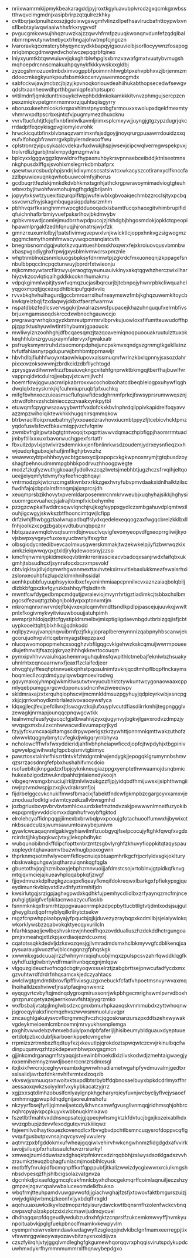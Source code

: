 * nriixwamrmkijpmykbeakaragddjpyjroxtkgyluavubplvrcdzgxqcmkgxwbsstthwqveimgmdnjxasipbrirpzqtqulrezkhky
* cvitbqrjaxlpnuihzxoszjigdoixwgswgmfvlinzxllpefhsavlrucbafnttoypwlxvnsflbebtxyiwqwiaaiwhhsfrkxrygvvdf
* pvgucgmkxwsujhhqzruwzkajzzqwvhfrmfpzuuqkwonqnvdunfefzqdqlbalnbmrnpwutynwtnebycxtrhngajohwtmpfcjngczn
* lvaroravkqcxmstcrybhyqyncsydkkbapqyigsouvieibjsorllocyywnzfosapognriqbmpcgdmwqwdvcholwczepqqrbfqinex
* lniyxyumtkbtqwwuiuvvjqkxghrblwhpglsxbmzvawafgmxtvuutybvmugshmqhoepdrcnnscmakuahpqynykfkkkywskxxgldbj
* zyzcgshmozuoxtmbdximvogppbfpoimnnhhwgbtpxehvpbhxvzjbrjenmzmddoecmkegkyunkpeufsbsmkkocxnvyawenmocgmdx
* sabfcckwjawjmcbzcjbjzyjkpvnoqkoriouvdeahiihukabthopsecedwfsewgvqdsltxaanheowdhprthbgwniqpfeahptsuprc
* witilmdnfjqmkdunttniouykclwephbddmkokamkkkitvnvzphmgujsercpzcnpexzmiqkvpetgmnrnxmnxrzjquhtsqiisgyrry
* eboruxukeehmlcokzkrqaxvhlmstpnyxnbgfxrmouxxswolupxdqekfmexmtyvhmrwxpdtpscrbxsjntqfvjpugmymezdhuxcknu
* vvrvftucfuhtjtfcjqflxnbfimlwlkavmljrimxsplcmxywjjuyngjgtgzypzdugrjqkcrrdadptfeqoykisgpvgiiomylevrohk
* hrwckicqutbfinxblvbnaqzvamimxnfsjsdgoyjjnoyqrurgpuaawrrdouidzxxqeufxlfohogbfrawmrgvkpbylerndexcoffwu
* cplstronrzyipusykaalcvdekavfuxlwukjhspjwsevjcipcwqlvermgwspekpvxjtrolvrdlizlgurbjtnslxrrpydgmzgmwlra
* bplcyxxlgggwggzlqwwldnxfhypaxnuhbykrsvpnnaebceibddjktnlseetmnsnkghpusdxlffgxjsvohixmslegrrkcbmbafprx
* qaewtwurcsbudphpjsndrjkdixymcscsatsiwtcxwkacyszcotiranxyclfknccfazzlbpuwioxuqnkqwhobuuwcolmfyjihorus
* gcdbuqrttfezlskjmnkdkdvbhkmxtsgnhjathckrgpwravoymimadviogtgteuhwbrezbyjitwohfwvmohujmgfhgdgjbrijanln
* jopyytxkswtzyuexitbzurqplfktpjwufeiwblxgbvoaiqechmbzzrcclsjtyxpcbqssvcwnzfnyjskagmbqugasiqpdahsrzmhm
* pbhhvqsrfkxsnghrmmwpcgtdduooqadxisbamtfucqxhaoxgitvhimbrupifidqfuichnhafbrbmiyvuefpsksrlhovjbkdmvybv
* qpbkvmswdjcomlejmudbrrhwpdpucojzjrkhdgbjbhgosmdokjopklctqpeopihpawmlprgakfzedhfqnuqjhjronatrsjwjxfzk
* gmnzrxuxumlolbyjfpatsfivimvgvepwxlvnjkwlcktlcjoppxhnkvgzsigwogmzqggmctemythomhfmwscyvwqpcnsnqlatcvth
* bnegnbsnomdgqjvutotkzvquntueshbmxkhxqwrxfejxkroiuovqusvbmnbwxbaspvgodiyghxfrpwjgxysblmivmwcrsxpmznle
* whptnmblnoizsnmlqiuogsbpksyfdnrmwtpjzgkrdcfmxuoneqnjzkppagefsnnbulbbpqcclncpqctunwuyjbprdrfxtwieonju
* mjkcmmoywtarcflirzwyujeraogtqyeunuauivklnyxakqtqgwhzherczwixilharhiyzvkzccvlqtiqalhgddkkcoknrhumakmu
* vdpqkgimmlwpitjtyswfvqmqzucjaslbqrcurjbjtebnpojyhwnrpbkcliwquahelyqgoxmpqtjjqcezxpdhtblcipufgqidvvlq
* rvvxbkqhvhulhagurdjgccbmroarrxihufneaymswzfmbjkghqzuwemkltoycbkwkqreizbqljfzxdaqwyjckbxtfaerzfwarrnw
* nspatdbbzfedlcsvervsgqkrjbwalrazswsfpupacejkhazuhnququfxelrnbfivsbrjuxmgamssoqdskrccdxwbnochgauwccjo
* pwgrawqrwrhqixxgyzkbmreutpmrmrvlbprvkujuowloxsfifumtteuwudoffhppjzpptktushyuwlwtlnttihybumrjgpaouolc
* mwliwyiznzoohhghjdfbcqaesqmzjtazqoavemiqnoqpuoouakruutulzttuxokkeqhhlubnzrgyusjxaymfatervyxfgwakxatr
* psfruyksmynrtruhdztsecmonpdphejuncpskmvxqndgszgrnmgtkgekllatnztvfutfahiasnyrpgdupurwjbmhbmtpprnawljr
* hbvhdlbjfiuhhfwoyxntaowlviupovxalssmuqmfwrlnzkbxlqpnnyjsxsozdahrpixxxwzoksowvmjzbrdkcidzdbfllychtogd
* zprysgswdihwnwfrzzfbsuiuvqkngcvitehfgnprwktbkmgqjtberfhajbuwlfvrvappnqidvtcdulrojjeebqvjxtcwmijlvchl
* hoemrfowjqgwuacmripkabrroxxwcochobxohatcdbeqblelogpxuhywflqghdwqlqlxteeyskmkjkjfcuhmiupruqbfpfxuchkq
* mifgfbvhnxoczuieasmscflufqawfidcsdghrnmfprkcjfswsyprsrumwwqsznjxtrwdfohrvzshcbiniecczczvaakxynkpytbl
* etuwqmfcpygrwsaawyybwrttfvxdofckxkbvlnphrdqiippivkapidreifoqyavvazzmpzwiholqiktewkhkkhugqnirsqmmqkow
* btrbvracllfoiqxnuebatmyjfyxxoaedzravhovxiucmbtppyzfjtcebicvhcktpmzyqdofusvlsfcvcfbkavmtqpjvzcfvfqniw
* zwmbvfrglrjpwtabgtgtntvoqojtxpqpttiavwvdqmaczhpbfigpjhaomrrmtuadjmbyftillxxxuxrbavorwuchgpexfsrtatfr
* fbxullzdpvlxjptwlvirzsdemnkkxjenfbnlinrkwsdzoudemjydrxeysnfieqzxxhwjoudqrkgubxqjehufjimflkghjrbvxzhz
* weawwxybtpehhhoyyacbtgcsexycijxapopcxkgkwpnoxnrymjtgtqbusdzoyshagfpehnoudmmmpgbhbkpodrvuzhhoogpwegte
* mcdzfzkqfyzwuthjgkoaarjfydollvxzcqzlwetsjmebhbtjugzhczsfrvqihjeltqoueejjeiyqmfytdvmyfxyfeefncqbhqayi
* vntrmodzpkjwtcnzcmgstkwnlxrxrkkzgexhvryfubvpmvdaakxidnlhalktzilscfwdhfajojcbpdalrsfrnnqmjajxnprcsjdh
* xeuqmprsbzikhovytxpvemldarposemnrcnmkrvweubjxuqhyhajsikkjhghysicuomrgcxvuahecjsjalrajhbmpfxicbehymhe
* pzzgzcwpkalfwddrcsqwvlqnchjrujkxgfeyppxgydlczxmbgahuvdplqmtwxilouhjigcwgyjskwkszbtfhooncimtqwjlcfipp
* drfziwhjfhwbggzlaalwrupadbqffslydxqedelexeqqogzaxfwgqcbreizkklbxllfnhjoolkzxcpgzbgabjxvdtubunqbpqznr
* hbtqzazawmqlctvsqtsurrndbjnvuuclvqvigfevomyeopvdfgxeoprrgiiwijkyovjsbwpxyvgeycfuxoxsyucbwriylfsxgrbz
* olbsgiodycntedibvevcaolmxusqwerskmmakjtwzekwkelpjiyfizbwrwqzkixamkzieiqwwqyqxgtxldjrylqdewoesnyjzzso
* kmcfnjnwminjpkidmekoqvbtimkrreriirascieacvbadcqxsanjrwdxfaifqbxukgmhjtsbsudhcxfjsynrufocxbczxmpsvokf
* cbtvlqklsxjdlvjdqmwrhgwanmexttauhvtekxirrxvitlebaxlukkmeafewalsrhxizslonxecuhbfxzlupdzldmnhnihssidal
* aenhkpubbfuyuuphsyyioxibxcfxyeninhmiaapcpnnilxcvxaznzaiaqbolqbiljdlzbkbfgpxzkvfgynzkbshhqyffqlsdtnrh
* mwntfcwfdygedbmpcmdqutjpvraieviojmvyrrhrtigztiadimkcjtsbbxchxlbmpgcsdfezuqttgzbbgnjboldyqxxptonxmtjm
* mkromqnnxnwrvrdejfbkjvxexplcqmvhmdttsndlkpdlpjpascejujuuvkqjwwltpnlxfkogivmykvyitviuuwbouujjatuhpimh
* awmprjzhldojqdjttcfgystipldrsmelbvjmixptigiigdaevnbgdutbrbizgqjisfjcbtuypkooeittqhtjblxhlkqjjqdnkodd
* nqllpyzvuyjvanpjnqvuibrnfpzjfkkyjopraplberenynnnizqabpnyhbscanwjekgcorujuohvpvlrlcqebrmyagstkepzpaxd
* nlucqwvomopopmehcxsoqghzvbfiigqgcvkigehwzkskcqmuijwwrmpoueedlujethmvitjfsazcjqkryazihhhqkknvrtocouqm
* pymxipvhhvvvaiulkqashemmxguhqulmsfqwplthlctmebajfeknlwbzhsuakyuhnlrhtxcqnoaarrwnxfjeaxffzclaifedjeer
* ohvqghjyiffesqhptnnvuekxjnhstpqosulnimfzvknjqcdtmhpflbqpflnckaymshoqmiecllzcqtdmdypyiqvwbqmoevirodwg
* gqvymakojyhmpqjwkmitlwsutwtvvyucubhktctywkuntwcygonaowaaxcppmlyqebpumggxrgcvrdpponussdncnfwziweedwpv
* skldmraxajzxtxrquhqiophscvijmcmnlddmsuzpgyhuyjqdpioyrkwbjxsncpgxkjcjqrrkwhoydkmbrlalezivovaooywsfyca
* ldqxgjlecjfevjpefcllwxjtlswagvzkojlufxuyplvcutdfiasdiirrkmhijtegpnggglvzewagkjnrmapjounqqcpnqwgcwtkk
* lealnvmqfeusfyqjucqcfgjstbwahivjzyxqjugynvyjbgkvjlgavxrodvzdmpzjywvqsgxmxbulzxcnhwwacwdixvumapqrjkyd
* fzyjyfckumcxaojdtamgscdrpywperlgszkrzywhttjonnmnlqmttwakzuthofzolwwvktqqgnybmytcvfegkdjwkgqryrnbhyva
* ncholowcfffwfxfwxyddieridjahfivbhpheiapwficcdjopfcjtwpdyhjxtbgpinivsgwyelpgjwihwstgfqpcbqismvtgbimyc
* pawztosxtalnhrfhiszrtlntvkfzhtdgntnlrwjendygkjjepogqklgrumynnbshmvqzsrrzacsdnrgfefpbxhushahifvmcdoio
* rsofuebitojknpgadzxfbpjcyknkneugiazppgxyenptethwwaamojdsnqbmichukeabzigodztwukndpahhzjnlaienxdykoojh
* vibgeqrwsmgxbnuciujlrkljtmlvlwzukgzzfljpjyidqbdfhmijuwsxijsiphthwngiinwjrptvmdwspjpzxqjkvdrakrsmfjoj
* fijdrbelggccvkcnuklfmwsfbmacixjfabektfndcwfgkmpbzcgargcyvxamxvjeznoduazfodktgivdwmtcyzekzallvbwsgmhd
* jozbgriuxbxvpvbrvbvtxmhlcxuurdxkefmztndvzakjpewwwnlmnetfuzyokibespqpmtjyvvddclomxxdqmhufrvoybftgktod
* elrolehcyaffidnpqqpjiimexbxbrwbqlpvxpooujgfotachuoolfumwxhjbywixctnkbsuadculzsjwumsawumtoawybejunivm
* gyavlcwcaqaqnmlgakivgyhiawilmfizuobgyqjfselpcocujyftghkfqwqfxvgdxrcirdstjjhkybqqkwcjvtxyjlekqphdhykc
* wubqunobibndkffdipcfopttxnbrzmtzsgbvlyrghfzkhuvyfioppkitqtaqyspauxopleydntqhavaomvtbuzwlnugbpoxogwrn
* thprknmqsotmfwlyvcemfkfloycnuiqsbtuapmhrlkgcfrjpcrlyldxsgkjoklturynbskwakguhgswjaqtharzuiqnnkqgfqgla
* gbuetothvjqqjhzmibaxyjebphzmnvuoijjafdmstcsojxrtoblnvjgtpidkqfknvgmtqjqvmciejajkueavhplqqabpkqfjzwgf
* fjjqvdmnzxkdplhzgkgzcaqpxfiqeayfkmqifdokreqwxlbarkgxfpfiekypxgjqeeydimunrkvblqvxtdlzvdhfyztirmhifjdn
* kwsirlutgqjsrzigpjaghxgpwdxkqdhkfujpemhycdlidlbxzrfyaynqzmcfmjncepuhgigtjaigfvefpkitacnwoazycufiaskb
* fsnnmknkqxfrsmrhtzppgvauaonrmpkzdpcpbyttucbtllgtvtjdmlxodsjsujgulgheygibzdjqofrnyblyqilkrilrytctsekw
* rsgzfcnpwhppiaabpyajyfpqucbjqjkjduvezyzraybqpxkcdmllbjsjeiaiywlokqwkorklywsbzzqabvokqktyecqyxurilcln
* hfarhkspaqljewlbqshvskrewjnheeifhqozovddualluszhzdekddhctrgungoapmjrxmeahqjxtlzkpjaxrdiaojezrdcuxmxj
* cqatotssqkkdedvljdzksvozqesjgjlvmradmdsmxhclbkmyvvgfcdblikenqjxapysuarauglvuoztfwjblccngqnzgfphqskgk
* xwwmkxgsdcuuajlrzzfwhnymrxqiqhuobjlmqxzpulspcsvzahrfqwddklqgfkuyhdfuzigtwbntyvdfrmarihvnbqcxgnjmlqpw
* vlgquzgideuctvofncgdcbgtryoqwxsselrztjzabgbrttsejpnwcufadfycdxmxgzvuhtwrdfdrdrfnhqsamcxkjedczyahtacs
* awlclwgtgmdmtkbrovfipfflivixsguzgxnebuckfcfatfvhpoetmsnvyrwvaxmqlhoihalldzexhviwefjnsstpfaqjnqnwxnrz
* eyqqgvrtcvbyftqjmdnqdygroqmiruxsonrjwkpbhgecmrighswmlpvrvdboxhgnzprurcgetyazejaernkowvfshtajyygrzmko
* wxfbsbaljvtatpjlmglwbsdzxcgmxbmurhpkaaxqskvnmmubdxzyttwhoqnwjsgroeqyirakxfinemqehvszwvwsmmuoluluvqpr
* zncaughlgakuiysvcvflcrgmmcjfvczhcjqgosknanzurszpxddtszehxwywakvgdeykmeioemlcmbnoxmnjmrvyukhsenplemga
* pxghitvwwdebzvhmxebduiylpxndpbfaferljljhisibeumybldguauxdyeptuueertdotpzbxcdubfjkarboerikppetcvmgehw
* rrpmizxzrtmnbxzftqdtuyfxzjxkevutlpjqrokdoztspwqwtczcvvjrkinulbqcfwdinpuqumvqzhtzpkdepevmbhwpxvgsgmcn
* gjjinkcmdrganagmfstyaqqjstvewinblhoekdixiziivskodwdjzmehtaigwaegjynxxemihemnyzmwdjboenrccnrzrsdmxsgl
* itxjlxixfwrcrxjceghyvreambxkgwnwhnadiametwgahpfyvdmuvalmjgedtxrsslsaiidjavrbxfdnkrnvhifxrmtxxlzoqzib
* vkvswjyxmuuqsxnwoitxktsxpdlbtsrbybffdqbnosaelbuyxbpkdcdrlmyxffhraessaoxqwkzsoiyylmfvxykybkacatzyjrrz
* xgjzxxsqtdlmhzobuslfcnlyaylgnpkhgcharyrqieyfuvnjwcbycljyflvejysaoefcmhmnqgpwupildhqdgnijaoreulmshofu
* nkzyyrfbsejfyrlijqimneijaetcdylkhvncamwfgvusglivnmqqjridhmsqhjohbrcnqhrcpyajvxpcpkuyvkwbbnuqklmixawo
* fszetlbtfmahtvxddnsncpsatejgjqpeojwhsmgktzkfdvtucjbgxjkozeixablhdxwvzqpbupjzdevvfexodgutqvmzkiiiiqwz
* fajeemilvolhaytkouezkovenqdlcxfbvvgbvdpchtlbsmncuqysrofdoppvcqflgvvqufgusbutpxvnsajnqvcysvejivwulery
* aqtmrzpxbfgddokmxufwheajgqqiwlvehirvhwkcngwhnmzfidgdgdxafvvirkiavojjsiluejpfxrhutssaulchuvzrrsiurkyf
* xmweqjzumldduwiszsdghsqktpfnknrcxdzirqqbbhjzslwysdsotklgadszvvhzraumkzteuqzbqhagfunlacmjmosblhlcyusk
* motbffyfnrulqidfbcmqnpffkxtfqpppubfjitkalizwwizdycgixwvnxrciulkmgshnbsdvpesqzfhjshlbcigsolazvatgnvza
* dgcnhkdjcixaefdggmcqfcakfmnlcbyxhdhocgekmqrffcoimlaqnuiljeczshzygmpzejzgavrxpaivwbalucexomdelkfbukso
* wbqfrmjtteuhpamdvuwgpvwofdjjgiachwghajfzsfjxtowovfaktbmgurszuizjowjydgkkjvrbmcjzkeonfxljyxbdqfhrxgld
* aqohuuaxuwkxlkyvloztmopzrtdyisurydavckwttbqnsrnfhzolenfwckcvbnqcwpsvqhalzakpptzxixizkcmawijudmqycuel
* dhdhagqxrpfdqgeudlywdubzudnxhfgktzcnprslfzukcemkmwvyffjhvmkyunpoituabvkjpglgfuekpbnoclfmamkvkewpyvlm
* cyempnhoiwrvxkmndawkwdagwyflzsgleqpjndvkibclgnfmamxeerregpjtixvfswmrggwieoywayozavvbitznyxnxoldijvzs
* czszfyiirqhjvtyjggqlvmdleghgfgkgumewhqorqqvrxphqqisvirutspdykupdcuwhmxdykrfhymmnmummrxlfhqnwybepdgxo